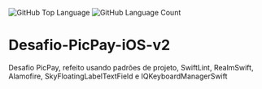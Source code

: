<img alt="GitHub Top Language" src="https://img.shields.io/github/languages/top/Kelvin-Machado/Desafio-PicPay-iOS-v2" /> <img alt="GitHub Language Count" src="https://img.shields.io/github/languages/count/Kelvin-Machado/Desafio-PicPay-iOS-v2" />

# Desafio-PicPay-iOS-v2

Desafio PicPay, refeito usando padrões de projeto, SwiftLint, RealmSwift, Alamofire, SkyFloatingLabelTextField e IQKeyboardManagerSwift

